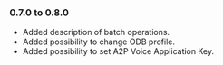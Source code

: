 ### 0.7.0 to 0.8.0

* Added description of batch operations.
* Added possibility to change ODB profile.
* Added possibility to set A2P Voice Application Key.





